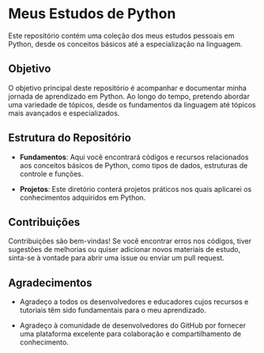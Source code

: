 # Meus Estudos de Python

Este repositório contém uma coleção dos meus estudos pessoais em Python, desde os conceitos básicos até a especialização na linguagem.

## Objetivo

O objetivo principal deste repositório é acompanhar e documentar minha jornada de aprendizado em Python. Ao longo do tempo, pretendo abordar uma variedade de tópicos, desde os fundamentos da linguagem até tópicos mais avançados e especializados.

## Estrutura do Repositório

- **Fundamentos**: Aqui você encontrará códigos e recursos relacionados aos conceitos básicos de Python, como tipos de dados, estruturas de controle e funções.
  
- **Projetos**: Este diretório conterá projetos práticos nos quais aplicarei os conhecimentos adquiridos em Python.

## Contribuições

Contribuições são bem-vindas! Se você encontrar erros nos códigos, tiver sugestões de melhorias ou quiser adicionar novos materiais de estudo, sinta-se à vontade para abrir uma issue ou enviar um pull request.

## Agradecimentos

- Agradeço a todos os desenvolvedores e educadores cujos recursos e tutoriais têm sido fundamentais para o meu aprendizado.
  
- Agradeço à comunidade de desenvolvedores do GitHub por fornecer uma plataforma excelente para colaboração e compartilhamento de conhecimento.
